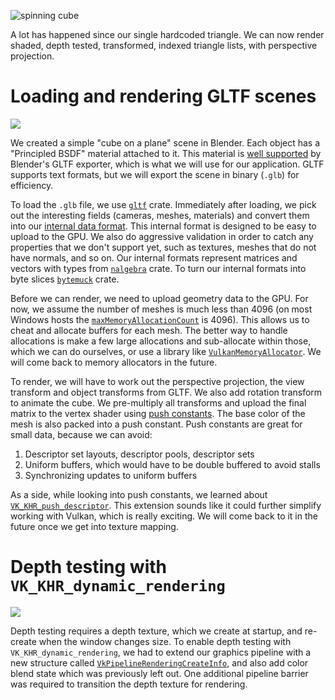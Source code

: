 <info
    title="More triangles, cameras, light, and depth"
    link="more-triangles-cameras-light-and-depth"
    date="2023-01-09"
    commit="cb1bcc1975e3860b7208cffb4286fec3e91cc5d2"
/>

![spinning cube](images/20230109-181800.webp)

A lot has happened since our single hardcoded triangle. We can now render
shaded, depth tested, transformed, indexed triangle lists, with perspective
projection.

# Loading and rendering GLTF scenes

![](images/20230109-182433.png)

We created a simple "cube on a plane" scene in Blender. Each object has a
"Principled BSDF" material attached to it. This material is [well
supported](https://docs.blender.org/manual/en/latest/addons/import_export/scene_gltf2.html#extensions)
by Blender's GLTF exporter, which is what we will use for our application. GLTF
supports text formats, but we will export the scene in binary (`.glb`) for
efficiency.

To load the `.glb` file, we use [`gltf`](https://crates.io/crates/gltf) crate.
Immediately after loading, we pick out the interesting fields (cameras, meshes,
materials) and convert them into our [internal data
format](https://github.com/phoekz/raydiance/blob/cb1bcc1975e3860b7208cffb4286fec3e91cc5d2/src/assets.rs#L3-L35).
This internal format is designed to be easy to upload to the GPU. We also do
aggressive validation in order to catch any properties that we don't support
yet, such as textures, meshes that do not have normals, and so on. Our internal
formats represent matrices and vectors with types from
[`nalgebra`](https://crates.io/crates/nalgebra) crate. To turn our internal
formats into byte slices [`bytemuck`](https://crates.io/crates/bytemuck) crate.

Before we can render, we need to upload geometry data to the GPU. For now, we
assume the number of meshes is much less than 4096 (on most Windows hosts the
[`maxMemoryAllocationCount`](https://vulkan.gpuinfo.org/displaydevicelimit.php?platform=windows&name=maxMemoryAllocationCount)
is 4096). This allows us to cheat and allocate buffers for each mesh. The better
way to handle allocations is make a few large allocations and sub-allocate
within those, which we can do ourselves, or use a library like
[`VulkanMemoryAllocator`](https://github.com/GPUOpen-LibrariesAndSDKs/VulkanMemoryAllocator).
We will come back to memory allocators in the future.

To render, we will have to work out the perspective projection, the view
transform and object transforms from GLTF. We also add rotation transform to
animate the cube. We pre-multiply all transforms and upload the final matrix to
the vertex shader using [push
constants](https://registry.khronos.org/vulkan/specs/1.3-extensions/html/vkspec.html#descriptorsets-push-constants).
The base color of the mesh is also packed into a push constant. Push constants
are great for small data, because we can avoid:

1. Descriptor set layouts, descriptor pools, descriptor sets
2. Uniform buffers, which would have to be double buffered to avoid stalls
3. Synchronizing updates to uniform buffers

As a side, while looking into push constants, we learned about
[`VK_KHR_push_descriptor`](https://registry.khronos.org/vulkan/specs/1.3-extensions/html/vkspec.html#VK_KHR_push_descriptor).
This extension sounds like it could further simplify working with Vulkan, which
is really exciting. We will come back to it in the future once we get into
texture mapping.

# Depth testing with `VK_KHR_dynamic_rendering`

![](images/20230109-190941.png)

Depth testing requires a depth texture, which we create at startup, and
re-create when the window changes size. To enable depth testing with
`VK_KHR_dynamic_rendering`, we had to extend our graphics pipeline with a new
structure called
[`VkPipelineRenderingCreateInfo`](https://registry.khronos.org/vulkan/specs/1.3-extensions/html/vkspec.html#VkPipelineRenderingCreateInfo),
and also add color blend state which was previously left out. One additional
pipeline barrier was required to transition the depth texture for rendering.
